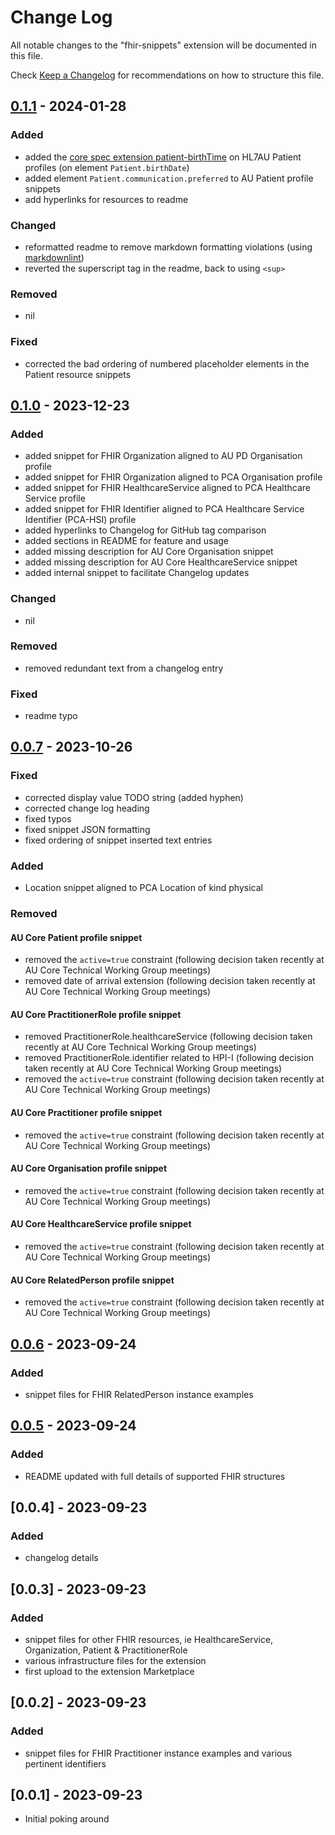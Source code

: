 # Change Log

All notable changes to the "fhir-snippets" extension will be documented in this file.

Check [Keep a Changelog](http://keepachangelog.com/) for recommendations on how to structure this file.

## [0.1.1] - 2024-01-28

### Added

- added the [core spec extension patient-birthTime](https://hl7.org/fhir/extensions/StructureDefinition-patient-birthTime.html) on HL7AU Patient profiles (on element `Patient.birthDate`)
- added element `Patient.communication.preferred` to AU Patient profile snippets
- add hyperlinks for resources to readme

### Changed

- reformatted readme to remove markdown formatting violations (using [markdownlint](https://github.com/DavidAnson/markdownlint))
- reverted the superscript tag in the readme, back to using `<sup>`

### Removed

- nil

### Fixed

- corrected the bad ordering of numbered placeholder elements in the Patient resource snippets

[0.1.1]: https://github.com/robstwd/fhir-snippets/compare/v0.1.0...v0.1.1

## [0.1.0] - 2023-12-23

### Added

- added snippet for FHIR Organization aligned to AU PD Organisation profile
- added snippet for FHIR Organization aligned to PCA Organisation profile
- added snippet for FHIR HealthcareService aligned to PCA Healthcare Service profile
- added snippet for FHIR Identifier aligned to PCA Healthcare Service Identifier (PCA-HSI) profile
- added hyperlinks to Changelog for GitHub tag comparison
- added sections in README for feature and usage
- added missing description for AU Core Organisation snippet
- added missing description for AU Core HealthcareService snippet
- added internal snippet to facilitate Changelog updates

### Changed

- nil

### Removed

- removed redundant text from a changelog entry

### Fixed

- readme typo

[0.1.0]: https://github.com/robstwd/fhir-snippets/compare/v0.0.7...v0.1.0

## [0.0.7] - 2023-10-26

### Fixed

- corrected display value TODO string (added hyphen)
- corrected change log heading
- fixed typos
- fixed snippet JSON formatting
- fixed ordering of snippet inserted text entries

### Added

- Location snippet aligned to PCA Location of kind physical

### Removed

#### AU Core Patient profile snippet

- removed the `active=true` constraint (following decision taken recently at AU Core Technical Working Group meetings)
- removed date of arrival extension (following decision taken recently at AU Core Technical Working Group meetings)

#### AU Core PractitionerRole profile snippet

- removed PractitionerRole.healthcareService (following decision taken recently at AU Core Technical Working Group meetings)
- removed PractitionerRole.identifier related to HPI-I (following decision taken recently at AU Core Technical Working Group meetings)
- removed the `active=true` constraint (following decision taken recently at AU Core Technical Working Group meetings)

#### AU Core Practitioner profile snippet

- removed the `active=true` constraint (following decision taken recently at AU Core Technical Working Group meetings)

#### AU Core Organisation profile snippet

- removed the `active=true` constraint (following decision taken recently at AU Core Technical Working Group meetings)

#### AU Core HealthcareService profile snippet

- removed the `active=true` constraint (following decision taken recently at AU Core Technical Working Group meetings)

#### AU Core RelatedPerson profile snippet

- removed the `active=true` constraint (following decision taken recently at AU Core Technical Working Group meetings)

[0.0.7]: https://github.com/robstwd/fhir-snippets/compare/v0.0.6...v0.0.7

## [0.0.6] - 2023-09-24

### Added

- snippet files for FHIR RelatedPerson instance examples

[0.0.6]: https://github.com/robstwd/fhir-snippets/compare/v0.0.5...v0.0.6

## [0.0.5] - 2023-09-24

### Added

- README updated with full details of supported FHIR structures

[0.0.5]: https://github.com/robstwd/fhir-snippets/compare/v0.0.4...v0.0.5

## [0.0.4] - 2023-09-23

### Added

- changelog details

## [0.0.3] - 2023-09-23

### Added

- snippet files for other FHIR resources, ie HealthcareService, Organization, Patient & PractitionerRole
- various infrastructure files for the extension
- first upload to the extension Marketplace

## [0.0.2] - 2023-09-23

### Added

- snippet files for FHIR Practitioner instance examples and various pertinent identifiers

## [0.0.1] - 2023-09-23

- Initial poking around
